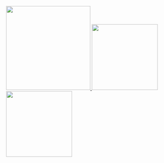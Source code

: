 <a href="/">
  <img height="230em" src="https://github-profile-summary-cards.vercel.app/api/cards/profile-details?username=tadpoleswiminyangtze&theme=github">
  <img height="180em" src="https://github-readme-stats.vercel.app/api?username=tadpoleswiminyangtze&show_icons=true&include_all_commits=true&count_private=true" />
  <img height="180em" src="https://github-readme-stats.vercel.app/api/top-langs?username=tadpoleswiminyangtze&layout=compact&exclude_repo=Android_Homework,rinchannowww.github.io&langs_count=8" />
</a>
